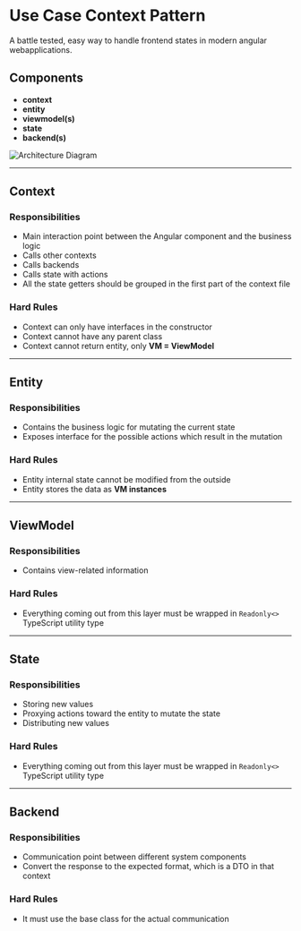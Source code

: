 # Use Case Context Pattern
A battle tested, easy way to handle frontend states in modern angular webapplications.

## Components

- **context**
- **entity**
- **viewmodel(s)**
- **state**
- **backend(s)**

![Architecture Diagram](https://github.com/user-attachments/assets/8bc51885-20a5-4cc7-84f7-8d28ab0cef04)

---

## Context

### Responsibilities
- Main interaction point between the Angular component and the business logic  
- Calls other contexts  
- Calls backends  
- Calls state with actions  
- All the state getters should be grouped in the first part of the context file  

### Hard Rules
- Context can only have interfaces in the constructor  
- Context cannot have any parent class  
- Context cannot return entity, only **VM = ViewModel**

---

## Entity

### Responsibilities
- Contains the business logic for mutating the current state  
- Exposes interface for the possible actions which result in the mutation  

### Hard Rules
- Entity internal state cannot be modified from the outside  
- Entity stores the data as **VM instances**

---

## ViewModel

### Responsibilities
- Contains view-related information  

### Hard Rules
- Everything coming out from this layer must be wrapped in `Readonly<>` TypeScript utility type  

---

## State

### Responsibilities
- Storing new values  
- Proxying actions toward the entity to mutate the state  
- Distributing new values  

### Hard Rules
- Everything coming out from this layer must be wrapped in `Readonly<>` TypeScript utility type  

---

## Backend

### Responsibilities
- Communication point between different system components  
- Convert the response to the expected format, which is a DTO in that context  

### Hard Rules
- It must use the base class for the actual communication  
